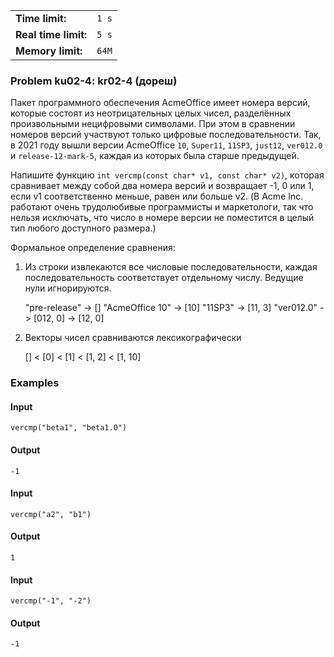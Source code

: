 |                      |       |
|----------------------|-------|
| **Time limit:**      | `1 s` |
| **Real time limit:** | `5 s` |
| **Memory limit:**    | `64M` |


### Problem ku02-4: kr02-4 (дореш)

Пакет программного обеспечения AcmeOffice имеет номера версий, которые состоят из неотрицательных
целых чисел, разделённых произвольными нецифровыми символами. При этом в сравнении номеров версий
участвуют только цифровые последовательности. Так, в 2021 году вышли версии AcmeOffice `10`,
`Super11`, `11SP3`, `just12`, `ver012.0` и `release-12-mark-5`, каждая из которых была старше
предыдущей.

Напишите функцию `int vercmp(const char* v1, const char* v2)`, которая сравнивает между собой два
номера версий и возвращает -1, 0 или 1, если v1 соответственно меньше, равен или больше v2. (В Acme
Inc. работают очень трудолюбивые программисты и маркетологи, так что нельзя исключать, что число в
номере версии не поместится в целый тип любого доступного размера.)

Формальное определение сравнения:

  1. Из строки извлекаются все числовые последовательности, каждая последовательность соответствует отдельному числу. Ведущие нули игнорируются. 
    
        "pre-release" -> []
    "AcmeOffice 10" -> [10]
    "11SP3" -> [11, 3]
    "ver012.0" -> [012, 0] -> [12, 0]

  2. Векторы чисел сравниваются лексикографически 
    
        [] < [0] < [1] < [1, 2] < [1, 10]

### Examples

#### Input

    
    
    vercmp("beta1", "beta1.0")

#### Output

    
    
    -1

#### Input

    
    
    vercmp("a2", "b1")

#### Output

    
    
    1

#### Input

    
    
    vercmp("-1", "-2")

#### Output

    
    
    -1


